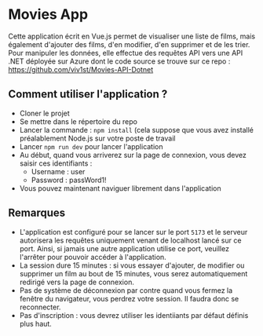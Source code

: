 # Movies App
Cette application écrit en Vue.js permet de visualiser une liste de films, mais également d'ajouter des films, d'en modifier, d'en supprimer et de les trier.
Pour manipuler les données, elle effectue des requêtes API vers une API .NET déployée sur Azure dont le code source se trouve sur ce repo : https://github.com/viv1st/Movies-API-Dotnet

## Comment utiliser l'application ?
- Cloner le projet
- Se mettre dans le répertoire du repo
- Lancer la commande : ``` npm install ``` (cela suppose que vous avez installé préalablement Node.js sur votre poste de travail
- Lancer ``` npm run dev ``` pour lancer l'application
- Au début, quand vous arriverez sur la page de connexion, vous devez saisir ces identifiants :
  - Username : user
  - Password : passWord1!
- Vous pouvez maintenant naviguer librement dans l'application

## Remarques
- L'application est configuré pour se lancer sur le port ```5173``` et le serveur autorisera les requêtes uniquement venant de localhost lancé sur ce port.
Ainsi, si jamais une autre application utilise ce port, veuillez l'arrêter pour pouvoir accéder à l'application.  
- La session dure 15 minutes : si vous essayer d'ajouter, de modifier ou supprimer un film au bout de 15 minutes, vous serez automatiquement redirigé vers la page de connexion.
- Pas de système de déconnexion par contre quand vous fermez la fenêtre du navigateur, vous perdrez votre session. Il faudra donc se reconnecter.
- Pas d'inscription : vous devrez utiliser les identiiants par défaut définis plus haut.
